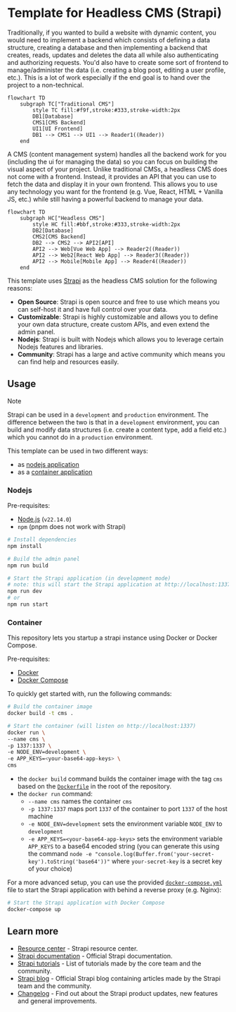 # Template for Headless CMS (Strapi)

Traditionally, if you wanted to build a website with dynamic content, you would need to implement a backend which consists of defining a data structure, creating a database and then implementing a backend that creates, reads, updates and deletes the data all while also authenticating and authorizing requests. You'd also have to create some sort of frontend to manage/administer the data (i.e. creating a blog post, editing a user profile, etc.). This is a lot of work especially if the end goal is to hand over the project to a non-technical.

```mermaid
flowchart TD
    subgraph TC["Traditional CMS"]
        style TC fill:#f9f,stroke:#333,stroke-width:2px
        DB1[Database]
        CMS1[CMS Backend]
        UI1[UI Frontend]
        DB1 --> CMS1 --> UI1 --> Reader1((Reader))
    end
```

A CMS (content management system) handles all the backend work for you (including the ui for managing the data) so you can focus on building the visual aspect of your project. Unlike traditional CMSs, a headless CMS does not come with a frontend. Instead, it provides an API that you can use to fetch the data and display it in your own frontend. This allows you to use any technology you want for the frontend (e.g. Vue, React, HTML + Vanilla JS, etc.) while still having a powerful backend to manage your data.

```mermaid
flowchart TD
    subgraph HC["Headless CMS"]
        style HC fill:#bbf,stroke:#333,stroke-width:2px
        DB2[Database]
        CMS2[CMS Backend]
        DB2 --> CMS2 --> API2[API]
        API2 --> Web[Vue Web App] --> Reader2((Reader))
        API2 --> Web2[React Web App] --> Reader3((Reader))
        API2 --> Mobile[Mobile App] --> Reader4((Reader))
    end
```

This template uses [Strapi](https://github.com/strapi/strapi) as the headless CMS solution for the following reasons:

- **Open Source**: Strapi is open source and free to use which means you can self-host it and have full control over your data.
- **Customizable**: Strapi is highly customizable and allows you to define your own data structure, create custom APIs, and even extend the admin panel.
- **Nodejs**: Strapi is built with Nodejs which allows you to leverage certain Nodejs features and libraries.
- **Community**: Strapi has a large and active community which means you can find help and resources easily.

## Usage

> [!NOTE]
> Strapi can be used in a `development` and `production` environment. The difference between the two is that in a `development` environment, you can build and modify data structures (i.e. create a content type, add a field etc.) which you cannot do in a `production` environment.

This template can be used in two different ways:

- as [nodejs application](#nodejs)
- as a [container application](#container)

### Nodejs

Pre-requisites:

- [Node.js](https://nodejs.org/en/download/) (`v22.14.0`)
- `npm` (pnpm does not work with Strapi)

```bash
# Install dependencies
npm install

# Build the admin panel
npm run build

# Start the Strapi application (in development mode)
# note: this will start the Strapi application at http://localhost:1337
npm run dev
# or
npm run start
```

### Container

This repository lets you startup a strapi instance using Docker or Docker Compose.

Pre-requisites:

- [Docker](https://www.docker.com/get-started)
- [Docker Compose](https://docs.docker.com/compose/install/)

To quickly get started with, run the following commands:

```bash
# Build the container image
docker build -t cms .

# Start the container (will listen on http://localhost:1337)
docker run \
--name cms \
-p 1337:1337 \
-e NODE_ENV=development \
-e APP_KEYS=<your-base64-app-keys> \
cms
```

- the `docker build` command builds the container image with the tag `cms` based on the [`Dockerfile`](./Dockerfile) in the root of the repository.
- the `docker run` command:
  - `--name cms` names the container `cms`
  - `-p 1337:1337` maps port `1337` of the container to port `1337` of the host machine
  - `-e NODE_ENV=development` sets the environment variable `NODE_ENV` to `development`
  - `-e APP_KEYS=<your-base64-app-keys>` sets the environment variable `APP_KEYS` to a base64 encoded string (you can generate this using the command `node -e "console.log(Buffer.from('your-secret-key').toString('base64'))"` where `your-secret-key` is a secret key of your choice)

For a more advanced setup, you can use the provided [`docker-compose.yml`](./docker-compose.yml) file to start the Strapi application with behind a reverse proxy (e.g. Nginx):

```bash
# Start the Strapi application with Docker Compose
docker-compose up
```

## Learn more

- [Resource center](https://strapi.io/resource-center) - Strapi resource center.
- [Strapi documentation](https://docs.strapi.io) - Official Strapi documentation.
- [Strapi tutorials](https://strapi.io/tutorials) - List of tutorials made by the core team and the community.
- [Strapi blog](https://strapi.io/blog) - Official Strapi blog containing articles made by the Strapi team and the community.
- [Changelog](https://strapi.io/changelog) - Find out about the Strapi product updates, new features and general improvements.
